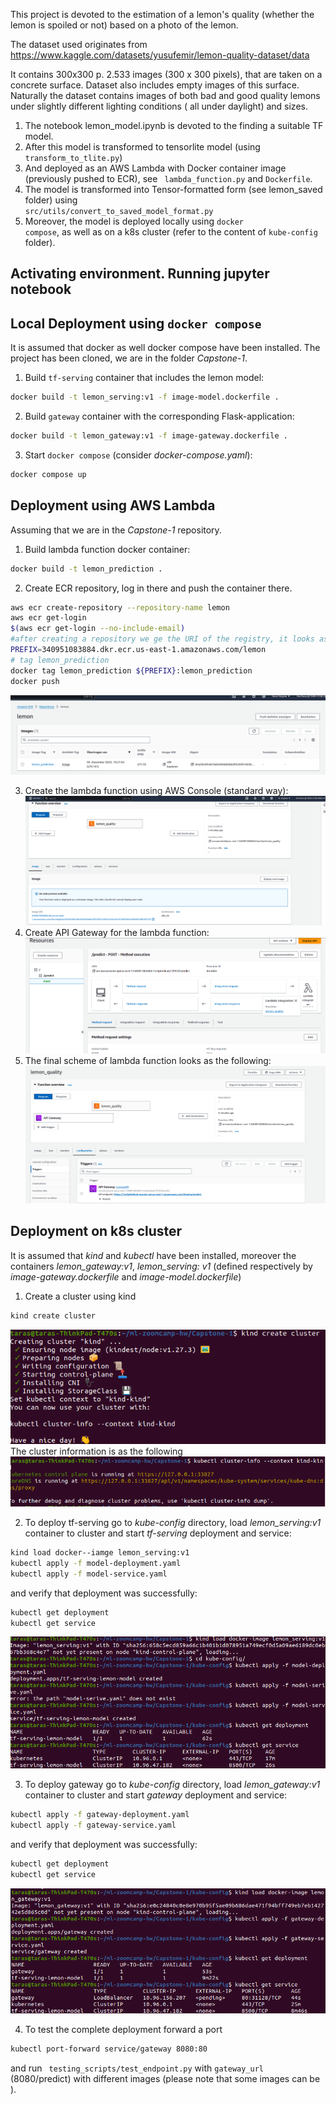 This project is devoted to the estimation of a lemon's quality (whether the lemon is spoiled or not) based on a photo of
the lemon.

The dataset used originates from https://www.kaggle.com/datasets/yusufemir/lemon-quality-dataset/data

It contains 300x300 p. 2.533 images (300 x 300 pixels), that are taken on a concrete surface. Dataset also includes
empty images of this surface.
Naturally the dataset contains images of both bad and good quality lemons under slightly different lighting conditions (
all under daylight) and sizes.

1. The notebook lemon_model.ipynb is devoted to the finding a suitable TF model.
2. After this model is transformed to tensorlite model (using <code>transform_to_tlite.py</code>)
3. And deployed as an AWS Lambda with Docker container image (previously pushed to ECR), see <code>
   lambda_function.py</code> and <code>Dockerfile</code>.
4. The model is transformed into Tensor-formatted form (see lemon_saved folder) using <code>
   src/utils/convert_to_saved_model_format.py</code>
5. Moreover, the model is deployed locally using <code>docker compose</code>, as well as on a k8s cluster (refer to the
   content of <code>kube-config</code> folder).

## Activating environment. Running jupyter notebook

## Local Deployment using <code>docker compose</code>

It is assumed that docker as well docker compose have been installed. The project has been cloned, we are in the folder
_Capstone-1_.

1. Build <code>tf-serving</code> container that includes the lemon model:

```bash
docker build -t lemon_serving:v1 -f image-model.dockerfile .
```

2. Build <code>gateway</code> container with the corresponding Flask-application:

```bash
docker build -t lemon_gateway:v1 -f image-gateway.dockerfile .
```

3. Start <code>docker compose</code> (consider _docker-compose.yaml_):

```bash
docker compose up
```

## Deployment using AWS Lambda

Assuming that we are in the _Capstone-1_ repository.

1. Build lambda function docker container:

```bash
docker build -t lemon_prediction .
```

2. Create ECR repository, log in there and push the container there.

```bash
aws ecr create-repository --repository-name lemon
aws ecr get-login
$(aws ecr get-login --no-include-email)
#after creating a repository we ge the URI of the registry, it looks as the following
PREFIX=340951083884.dkr.ecr.us-east-1.amazonaws.com/lemon
# tag lemon_prediction
docker tag lemon_prediction ${PREFIX}:lemon_prediction
docker push 
```

![After logging to AWS console and going to ECR Repository we see the following](./screenshots/ECR.png)

3. Create the lambda function using AWS Console (standard way):
   ![Using the docker image](screenshots/lambda_function.png)
4. Create API Gateway for the lambda function:
   ![](screenshots/api_gateway.png)
5. The final scheme of lambda function looks as the following:
   ![Gateway is attached to lambda function](screenshots/new_scheme_lambda_w_gateway.png)

## Deployment on k8s cluster

It is assumed that _kind_ and _kubectl_ have been installed, moreover the containers _lemon_gateway:v1_, _lemon_serving:
v1_ (defined respectively by _image-gateway.dockerfile_ and _image-model.dockerfile_)

1. Create a cluster using kind

```bash
kind create cluster
```

![Kind Cluster](screenshots/kind_cluster.png)
The cluster information is as the following
![](screenshots/cluster_info.png)

2. To deploy tf-serving go to _kube-config_ directory, load _lemon_serving:v1_ container to cluster and start
   _tf-serving_ deployment and service:

```bash
kind load docker--iamge lemon_serving:v1
kubectl apply -f model-deployment.yaml
kubectl apply -f model-service.yaml
```

and verify that deployment was successfully:

```bash
kubectl get deployment
kubectl get service
```

![](screenshots/model-deployment.png)

3. To deploy gateway go to _kube-config_ directory, load _lemon_gateway:v1_ container to cluster and start _gateway_
   deployment and service:

```bash
kubectl apply -f gateway-deployment.yaml
kubectl apply -f gateway-service.yaml
```

and verify that deployment was successfully:

```bash
kubectl get deployment
kubectl get service
```

![](screenshots/gateway-deployment.png)

4. To test the complete deployment forward a port

```bash
kubectl port-forward service/gateway 8080:80
```

and run <code> testing_scripts/test_endpoint.py</code> with <code>gateway_url</code> (8080/predict)
with different images (please note that some images can be ).
